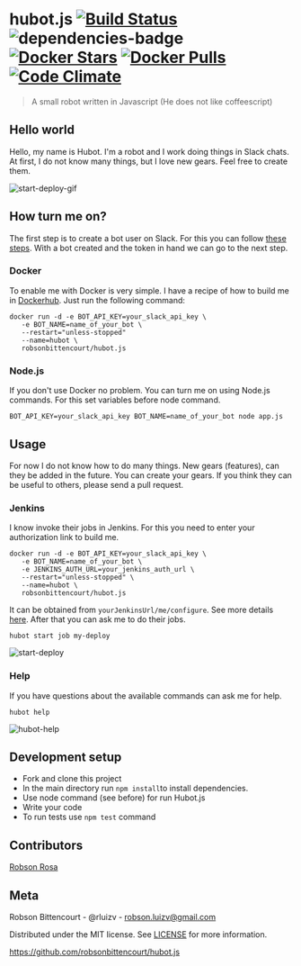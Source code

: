 # hubot.js [![Build Status](https://travis-ci.org/hubot-js/hubot.js.svg?branch=master)](https://travis-ci.org/hubot-js/hubot.js)  ![dependencies-badge](https://david-dm.org/hubot-js/hubot.js.svg?maxAge=2592000)  [![Docker Stars](https://img.shields.io/docker/stars/robsonbittencourt/hubot.js.svg?maxAge=2592000)]()  [![Docker Pulls](https://img.shields.io/docker/pulls/robsonbittencourt/hubot.js.svg?maxAge=2592000)]()  [![Code Climate](https://img.shields.io/codeclimate/github/hubot-js/hubot.js.svg?maxAge=2592000)]()

> A small robot written in Javascript (He does not like coffeescript)

## Hello world

Hello, my name is Hubot. I'm a robot and I work doing things in Slack chats. At first, I do not know many things, but I love new gears. Feel free to create them.

![start-deploy-gif](https://s10.postimg.org/jl5ptldnt/hubot_start_deploy2.gif)

## How turn me on?

The first step is to create a bot user on Slack. For this you can follow [these steps](https://api.slack.com/bot-users). With a bot created and the token in hand we can go to the next step.

### Docker

To enable me with Docker is very simple. I have a recipe of how to build me in [Dockerhub](https://hub.docker.com/r/robsonbittencourt/hubot.js/). Just run the following command:

```
docker run -d -e BOT_API_KEY=your_slack_api_key \
   -e BOT_NAME=name_of_your_bot \
   --restart="unless-stopped"
   --name=hubot \
   robsonbittencourt/hubot.js
```

### Node.js

If you don't use Docker no problem. You can turn me on using Node.js commands. For this set variables before node command.

```
BOT_API_KEY=your_slack_api_key BOT_NAME=name_of_your_bot node app.js

```

## Usage

For now I do not know how to do many things. New gears (features), can they be added in the future. You can create your gears. If you think they can be useful to others, please send a pull request.

### Jenkins

I know invoke their jobs in Jenkins. For this you need to enter your authorization link to build me.

```
docker run -d -e BOT_API_KEY=your_slack_api_key \
   -e BOT_NAME=name_of_your_bot \
   -e JENKINS_AUTH_URL=your_jenkins_auth_url \
   --restart="unless-stopped" \
   --name=hubot \
   robsonbittencourt/hubot.js
```

It can be obtained from `yourJenkinsUrl/me/configure`. See more details [here](https://wiki.jenkins-ci.org/display/JENKINS/Authenticating+scripted+clients). After that you can ask me to do their jobs.

```
hubot start job my-deploy
```

![start-deploy](https://s9.postimg.org/g9dt1se9b/hubot_job.png)

### Help

If you have questions about the available commands can ask me for help.

```
hubot help
```

![hubot-help](https://s9.postimg.org/rf26x119b/hubot_help.png)

## Development setup
- Fork and clone this project
- In the main directory run ```npm install```to install dependencies.
- Use node command (see before) for run Hubot.js
- Write your code
- To run tests use ```npm test``` command

## Contributors
[Robson Rosa](https://github.com/robsonrosa)

## Meta
Robson Bittencourt - @rluizv - robson.luizv@gmail.com

Distributed under the MIT license. See [LICENSE](LICENSE) for more information.

https://github.com/robsonbittencourt/hubot.js
